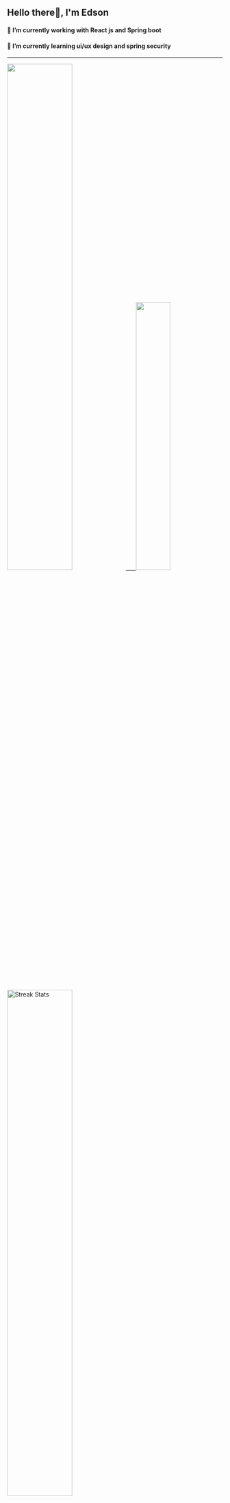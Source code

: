 
## Hello there👋, I'm Edson 

#### 🔭 I’m currently working with React js and Spring boot 
#### 🌱 I’m currently learning ui/ux design and spring security
---
    
  

 <p align="left">
  <a href="https://github.com/EdsonNhancale">
  <img width=55% src="https://github-readme-stats.vercel.app/api?username=EdsonNhancale&show_icons=true&theme=dracula&include_all_commits=true&count_private=true"/>&nbsp;&nbsp;&nbsp;&nbsp;&nbsp;
  <img  width=40% src="https://github-readme-stats.vercel.app/api/top-langs/?username=EdsonNhancale&layout=compact&langs_count=7&theme=dracula"/>
</p>

  <p align="left">
    <a href="https://github.com/EdsonNhancale"><img width=55% alt="Streak Stats" src="https://github-readme-streak-stats.herokuapp.com/?user=EdsonNhancale&theme=dracula"/></a>
   </p>

 
 <!--START_SECTION:waka-->

```text
From: 16 November 2022 - To: 12 May 2023

Total Time: 348 hrs 56 mins

JavaScript       294 hrs 35 mins █████████████████████░░░░   84.43 %
Dart             14 hrs 6 mins   █░░░░░░░░░░░░░░░░░░░░░░░░   04.04 %
Java             6 hrs 49 mins   ▒░░░░░░░░░░░░░░░░░░░░░░░░   01.95 %
Other            6 hrs 48 mins   ▒░░░░░░░░░░░░░░░░░░░░░░░░   01.95 %
JSON             6 hrs 6 mins    ▒░░░░░░░░░░░░░░░░░░░░░░░░   01.75 %
```

<!--END_SECTION:waka-->

<div> 
  <a href="www.linkedin.com/in/edson-nhancale-7849781a6" target="_blank"><img src="https://img.shields.io/badge/-LinkedIn-%230077B5?style=for-the-badge&logo=linkedin&logoColor=white" target="_blank"></a> 

</div>

